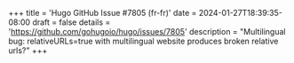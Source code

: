 +++
title = 'Hugo GitHub Issue #7805 (fr-fr)'
date = 2024-01-27T18:39:35-08:00
draft = false
details = 'https://github.com/gohugoio/hugo/issues/7805'
description = "Multilingual bug: relativeURLs=true with multilingual website produces broken relative urls?"
+++
